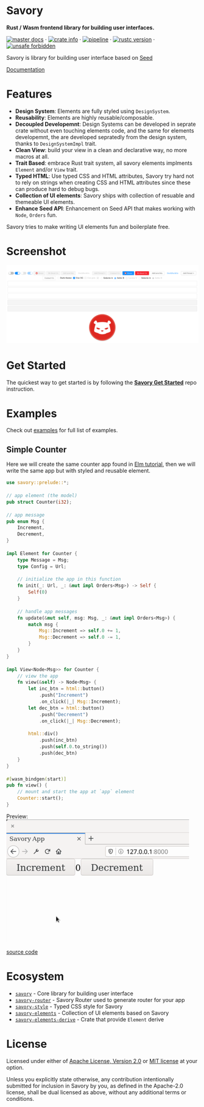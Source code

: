 # Savory
**Rust / Wasm frontend library for building user interfaces.**

[![master docs](https://img.shields.io/badge/docs-master-blue.svg)](https://malrusayni.gitlab.io/savory/savory/)
&middot;
[![crate info](https://img.shields.io/crates/v/savory.svg)](https://crates.io/crates/savory)
&middot;
[![pipeline](https://gitlab.com/MAlrusayni/savory/badges/master/pipeline.svg)](https://gitlab.com/MAlrusayni/savory/pipelines)
&middot;
[![rustc version](https://img.shields.io/badge/rustc-stable-green.svg)](https://crates.io/crates/savory)
&middot;
[![unsafe forbidden](https://img.shields.io/badge/unsafe-forbidden-success.svg)](https://github.com/rust-secure-code/safety-dance/)

Savory is library for building user interface based on [Seed]

[Documentation](https://malrusayni.gitlab.io/savory/savory/)

# Features

- **Design System**: Elements are fully styled using `DesignSystem`.
- **Reusability**: Elements are highly reusable/composable.
- **Decoupled Developemnt**: Design Systems can be developed in seprate crate
  without even touching elements code, and the same for elements developemnt,
  the are developed sepratedly from the design system, thanks to
  `DesignSystemImpl` trait.
- **Clean View**: build your view in a clean and declarative way, no more macros at
  all.
- **Trait Based**: embrace Rust trait system, all savory elements implments
  `Element` and/or `View` trait.
- **Typed HTML**: Use typed CSS and HTML attributes, Savory try hard not to rely
  on strings when creating CSS and HTML attributes since these can produce hard
  to debug bugs.
- **Collection of UI elements**: Savory ships with collection of resuable and
  themeable UI elements.
- **Enhance Seed API**: Enhancement on Seed API that makes working with `Node`,
  `Orders` fun.

Savory tries to make writing UI elements fun and boilerplate free.

# Screenshot

![Screenshot](docs-resources/screenshot.png)

# Get Started

The quickest way to get started is by following the [**Savory Get
Started**](https://gitlab.com/MAlrusayni/savory-quick-start) repo instruction.

# Examples

Check out [examples](./examples) for full list of examples.

## Simple Counter

Here we will create the same counter app found in [Elm tutorial], then we will
write the same app but with styled and reusable element.

```rust
use savory::prelude::*;

// app element (the model)
pub struct Counter(i32);

// app message
pub enum Msg {
    Increment,
    Decrement,
}

impl Element for Counter {
    type Message = Msg;
    type Config = Url;

    // initialize the app in this function
    fn init(_: Url, _: &mut impl Orders<Msg>) -> Self {
        Self(0)
    }

    // handle app messages
    fn update(&mut self, msg: Msg, _: &mut impl Orders<Msg>) {
        match msg {
            Msg::Increment => self.0 += 1,
            Msg::Decrement => self.0 -= 1,
        }
    }
}

impl View<Node<Msg>> for Counter {
    // view the app
    fn view(&self) -> Node<Msg> {
        let inc_btn = html::button()
            .push("Increment")
            .on_click(|_| Msg::Increment);
        let dec_btn = html::button()
            .push("Decrement")
            .on_click(|_| Msg::Decrement);

        html::div()
            .push(inc_btn)
            .push(self.0.to_string())
            .push(dec_btn)
    }
}

#[wasm_bindgen(start)]
pub fn view() {
    // mount and start the app at `app` element
    Counter::start();
}
```

Preview:
![Screenshot](docs-resources/simple-counter.png)

[source code](https://gitlab.com/MAlrusayni/savory/-/tree/master/examples/simple_counter)


# Ecosystem

- [`savory`] - Core library for building user interface
- [`savory-router`] - Savory Router used to generate router for your app
- [`savory-style`] - Typed CSS style for Savory
- [`savory-elements`] - Collection of UI elements based on Savory
- [`savory-elements-derive`] - Crate that provide `Element` derive

# License

Licensed under either of <a href="LICENSE-APACHE">Apache License, Version
2.0</a> or <a href="LICENSE-MIT">MIT license</a> at your option.

Unless you explicitly state otherwise, any contribution intentionally submitted
for inclusion in Savory by you, as defined in the Apache-2.0 license, shall be
dual licensed as above, without any additional terms or conditions.


[Seed]: https://seed-rs.org/
[Elm tutorial]: https://guide.elm-lang.org/
[`savory`]: https://gitlab.com/MAlrusayni/savory/tree/master/core
[`savory-router`]: https://gitlab.com/MAlrusayni/savory/tree/master/router
[`savory-style`]: https://gitlab.com/MAlrusayni/savory/tree/master/style
[`savory-elements`]: https://gitlab.com/MAlrusayni/savory/tree/master/elements
[`savory-elements-derive`]: https://gitlab.com/MAlrusayni/savory/tree/master/elements-derive
